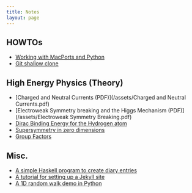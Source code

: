 ```yaml
---
title: Notes
layout: page
---
```


HOWTOs
------

- [Working with MacPorts and Python](/posts/macports_python.html)
- [Git shallow clone](/posts/git.html)


High Energy Physics (Theory)
-----------------------------

- [Charged and Neutral Currents (PDF)](/assets/Charged and Neutral Currents.pdf)
- [Electroweak Symmetry breaking and the Higgs Mechanism (PDF)](/assets/Electroweak Symmetry Breaking.pdf)
- [Dirac Binding Energy for the Hydrogen atom](/posts/dirac_binding_energy.html)
- [Supersymmetry in zero dimensions](/posts/susy-zero-dims.html)
- [Group Factors](/posts/group-factors.html)


Misc.
-----

- [A simple Haskell program to create diary entries](/posts/haskelldiary.html)
- [A tutorial for setting up a Jekyll site](/posts/jekylltutorial.html)
- [A 1D random walk demo in Python](/posts/randomWalkDemo.html)
